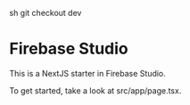 sh
git checkout dev
# Firebase Studio

This is a NextJS starter in Firebase Studio.

To get started, take a look at src/app/page.tsx.
